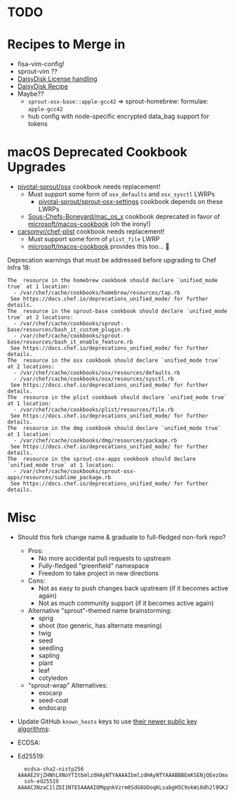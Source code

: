 <!-- markdownlint-configure-file
{
  "required-headings": {
    "headings": [
      "# TODO",
      "*"
    ]
  }
}
-->

TODO
====

Recipes to Merge in
===================

- fisa-vim-config!
- sprout-vim ??
- [DaisyDisk License handling](https://github.com/trinitronx/sprout/blob/develop/sprout-osx-apps/templates/default/License.DaisyDisk.erb)
- [DaisyDisk Recipe](https://github.com/trinitronx/sprout/blob/develop/sprout-osx-apps/recipes/daisydisk.rb)
- Maybe??
  - `sprout-osx-base::apple-gcc42` => sprout-homebrew: formulae: `apple-gcc42`
  - hub config with node-specific encrypted data_bag support for tokens

macOS Deprecated Cookbook Upgrades
==================================

- [pivotal-sprout/osx][1] cookbook needs replacement!
  - Must support some form of `osx_defaults` and `osx_sysctl` LWRPs
    - [pivotal-sprout/sprout-osx-settings][2] cookbook depends on these LWRPs
  - [Sous-Chefs-Boneyard/mac_os_x][3] cookbook deprecated in favor of [microsoft/macos-cookbook][4] (oh the irony!)
- [carsomyr/chef-plist][5] cookbook needs replacement!
  - Must support some form of `plist_file` LWRP
  - [microsoft/macos-cookbook][6] provides this too... :thinking:

Deprecation warnings that must be addressed before upgrading to Chef Infra 18:

    The  resource in the homebrew cookbook should declare `unified_mode true` at 1 location:
      - /var/chef/cache/cookbooks/homebrew/resources/tap.rb
     See https://docs.chef.io/deprecations_unified_mode/ for further details.
    The  resource in the sprout-base cookbook should declare `unified_mode true` at 2 locations:
      - /var/chef/cache/cookbooks/sprout-base/resources/bash_it_custom_plugin.rb
      - /var/chef/cache/cookbooks/sprout-base/resources/bash_it_enable_feature.rb
     See https://docs.chef.io/deprecations_unified_mode/ for further details.
    The  resource in the osx cookbook should declare `unified_mode true` at 2 locations:
      - /var/chef/cache/cookbooks/osx/resources/defaults.rb
      - /var/chef/cache/cookbooks/osx/resources/sysctl.rb
     See https://docs.chef.io/deprecations_unified_mode/ for further details.
    The  resource in the plist cookbook should declare `unified_mode true` at 1 location:
      - /var/chef/cache/cookbooks/plist/resources/file.rb
     See https://docs.chef.io/deprecations_unified_mode/ for further details.
    The  resource in the dmg cookbook should declare `unified_mode true` at 1 location:
      - /var/chef/cache/cookbooks/dmg/resources/package.rb
     See https://docs.chef.io/deprecations_unified_mode/ for further details.
    The  resource in the sprout-osx-apps cookbook should declare `unified_mode true` at 1 location:
      - /var/chef/cache/cookbooks/sprout-osx-apps/resources/sublime_package.rb
     See https://docs.chef.io/deprecations_unified_mode/ for further details.

Misc
====

- Should this fork change name & graduate to full-fledged non-fork repo?
  - Pros:
    - No more accidental pull requests to upstream
    - Fully-fledged "greenfield" namespace
    - Freedom to take project in new directions
  - Cons:
    - Not as easy to push changes back upstream (if it becomes active again)
    - Not as much community support (if it becomes active again)
  - Alternative "sprout"-themed name brainstorming:
    - sprig
    - shoot (too generic, has alternate meaning)
    - twig
    - seed
    - seedling
    - sapling
    - plant
    - leaf
    - cotyledon
  - "sprout-wrap" Alternatives:
    - exocarp
    - seed-coat
    - endocarp
- Update GitHub `known_hosts` keys to use [their newer public key algorithms][7]:
- ECDSA:
- Ed25519:

        ecdsa-sha2-nistp256 AAAAE2VjZHNhLXNoYTItbmlzdHAyNTYAAAAIbmlzdHAyNTYAAABBBEmKSENjQEezOmxkZMy7opKgwFB9nkt5YRrYMjNuG5N87uRgg6CLrbo5wAdT/y6v0mKV0U2w0WZ2YB/++Tpockg=
        ssh-ed25519 AAAAC3NzaC1lZDI1NTE5AAAAIOMqqnkVzrm0SdG6UOoqKLsabgH5C9okWi0dh2l9GKJl

[1]: https://github.com/pivotal-sprout/osx
[2]: https://github.com/pivotal-sprout/sprout-osx-settings
[3]: https://github.com/Sous-Chefs-Boneyard/mac_os_x/issues/20
[4]: https://github.com/Microsoft/macos-cookbook
[5]: https://github.com/carsomyr/chef-plist/tree/master/vendor/cookbooks/plist
[6]: https://github.com/microsoft/macos-cookbook/blob/master/resources/plist.rb
[7]: https://github.blog/2021-09-01-improving-git-protocol-security-github/
